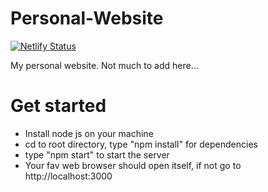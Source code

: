 # Personal-Website
[![Netlify Status](https://api.netlify.com/api/v1/badges/c6e9abac-ee72-48fa-a10f-4841d039dd15/deploy-status)](https://app.netlify.com/sites/princelle-portfolio/deploys)

My personal website. Not much to add here...

# Get started
- Install node js on your machine
- cd to root directory, type "npm install" for dependencies
- type "npm start" to start the server
- Your fav web browser should open itself, if not go to http://localhost:3000
